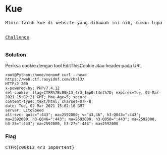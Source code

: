 <h1><b>Kue</b></h1>
<pre>
Mimin taruh kue di website yang dibawah ini nih, cuman lupa naruhnya dimana :( Coba tolong carikan yaa para heker

<a href='https://web.ctf.rasyidmf.com/chal3/'>Challenge</a>
</pre>
<h3><b>Solution</b></h3>
<p>Periksa cookie dengan tool EditThisCookie atau header pada URL</p>

```console
root@Python:/home/venom# curl --head https://web.ctf.rasyidmf.com/chal3/
HTTP/2 200 
x-powered-by: PHP/7.4.12
set-cookie: flag=CTFR%7Bc00k13_4r3_1mp0rt4nt%7D; expires=Tue, 02-Mar-2021 15:02:21 GMT; Max-Age=5; secure
content-type: text/html; charset=UTF-8
date: Tue, 02 Mar 2021 15:02:16 GMT
server: LiteSpeed
alt-svc: quic=":443"; ma=2592000; v="43,46", h3-Q043=":443"; ma=2592000, h3-Q046=":443"; ma=2592000, h3-Q050=":443"; ma=2592000, h3-25=":443"; ma=2592000, h3-27=":443"; ma=2592000

```
<h3><b>Flag</b></h3>
<pre>
CTFR{c00k13_4r3_1mp0rt4nt}
</pre>
